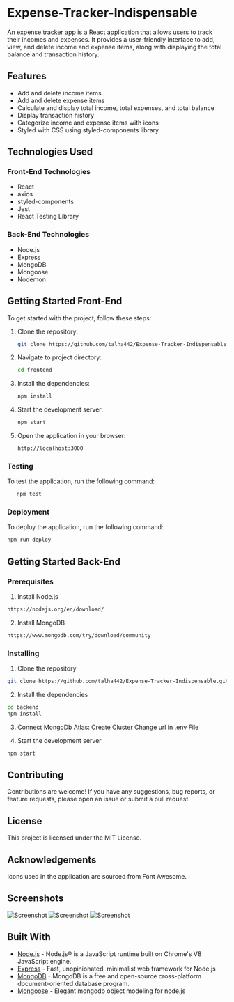 # Expense-Tracker-Indispensable

An expense tracker app is a React application that allows users to track their incomes and expenses. It provides a user-friendly interface to add, view, and delete income and expense items, along with displaying the total balance and transaction history.

## Features

- Add and delete income items
- Add and delete expense items
- Calculate and display total income, total expenses, and total balance
- Display transaction history
- Categorize income and expense items with icons
- Styled with CSS using styled-components library

## Technologies Used

### Front-End Technologies

- React
- axios
- styled-components
- Jest
- React Testing Library

### Back-End Technologies

- Node.js
- Express
- MongoDB
- Mongoose
- Nodemon

## Getting Started Front-End

To get started with the project, follow these steps:

1. Clone the repository:

   ```bash
   git clone https://github.com/talha442/Expense-Tracker-Indispensable.git

   ```

2. Navigate to project directory:

   ```bash
   cd frontend

   ```

3. Install the dependencies:

   ```bash
   npm install

   ```

4. Start the development server:

   ```bash
   npm start

   ```

5. Open the application in your browser:
   ```bash
   http://localhost:3000
   ```

### Testing

To test the application, run the following command:

```bash
   npm test
```

### Deployment

To deploy the application, run the following command:

```bash
npm run deploy
```

## Getting Started Back-End

### Prerequisites

1. Install Node.js

```bash
https://nodejs.org/en/download/
```

2. Install MongoDB

```bash
https://www.mongodb.com/try/download/community
```

### Installing

1. Clone the repository

```bash
git clone https://github.com/talha442/Expense-Tracker-Indispensable.git
```

2. Install the dependencies

```bash
cd backend
npm install
```

3. Connect MongoDb Atlas:
   Create Cluster
   Change url in .env File

4. Start the development server

```bash
npm start
```

## Contributing

Contributions are welcome! If you have any suggestions, bug reports, or feature requests, please open an issue or submit a pull request.

## License

This project is licensed under the MIT License.

## Acknowledgements

Icons used in the application are sourced from Font Awesome.

## Screenshots

![Screenshot](https://github.com/talha442/Expense-Tracker-Indispensable-/blob/master/frontend/src/img/screenshot-1.JPG)
![Screenshot](https://github.com/talha442/Expense-Tracker-Indispensable-/blob/master/frontend/src/img/screenshot-2.JPG)
![Screenshot](https://github.com/talha442/Expense-Tracker-Indispensable-/blob/master/frontend/src/img/screenshot-3.JPG)

## Built With

- [Node.js](https://nodejs.org/en/) - Node.js® is a JavaScript runtime built on Chrome's V8 JavaScript engine.
- [Express](https://expressjs.com/) - Fast, unopinionated, minimalist web framework for Node.js
- [MongoDB](https://www.mongodb.com/) - MongoDB is a free and open-source cross-platform document-oriented database program.
- [Mongoose](https://mongoosejs.com/) - Elegant mongodb object modeling for node.js
